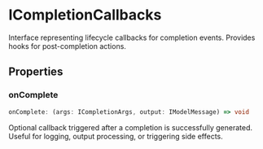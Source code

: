 # ICompletionCallbacks

Interface representing lifecycle callbacks for completion events.
Provides hooks for post-completion actions.

## Properties

### onComplete

```ts
onComplete: (args: ICompletionArgs, output: IModelMessage) => void
```

Optional callback triggered after a completion is successfully generated.
Useful for logging, output processing, or triggering side effects.
